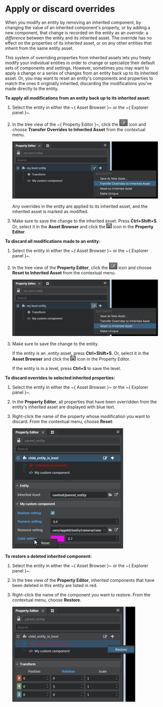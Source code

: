 # Apply or discard overrides

When you modify an entity by removing an inherited component, by changing the value of an inherited component's property, or by adding a new component, that change is recorded on the entity as an *override*: a *difference* between the entity and its inherited asset. The override has no effect on the properties of its inherited asset, or on any other entities that inherit from the same entity asset.

This system of overriding properties from inherited assets lets you freely modify your individual entities in order to change or specialize their default sets of components and settings. However, sometimes you may want to apply a change or a series of changes from an entity back up to its inherited asset. Or, you may want to reset an entity's components and properties to match the ones it originally inherited, discarding the modifications you've made directly to the entity.

**To apply all modifications from an entity back up to its inherited asset:**

1.	Select the entity in either the ~{ Asset Browser }~ or the ~{ Explorer panel }~.

1.	In the tree view of the ~{ Property Editor }~, click the ![Edit entity](../images/icon_edit_shader.png) icon and choose **Transfer Overrides to Inherited Asset** from the contextual menu.

	![Transfer overrides](../images/entities_transfer_overrides.png)

	Any overrides in the entity are applied to its inherited asset, and the inherited asset is marked as modified.

1.	Make sure to save the change to the inherited asset. Press **Ctrl+Shift+S**. Or, select it in the **Asset Browser** and click the ![Save changes](../images/icon_property_editor_save.png) icon in the **Property Editor**.

**To discard all modifications made to an entity:**

1.	Select the entity in either the ~{ Asset Browser }~ or the ~{ Explorer panel }~.

1.	In the tree view of the **Property Editor**, click the ![Edit entity](../images/icon_edit_shader.png) icon and choose **Reset to Inherited Asset** from the contextual menu.

	![Discard overrides](../images/entities_discard_overrides.png)

1.	Make sure to save the change to the entity.

	If the entity is an *.entity* asset, press **Ctrl+Shift+S**. Or, select it in the **Asset Browser** and click the ![Save changes](../images/icon_property_editor_save.png) icon in the Property Editor.

	If the entity is in a level, press **Ctrl+S** to save the level.

**To discard overrides to selected inherited properties:**

1.	Select the entity in either the ~{ Asset Browser }~ or the ~{ Explorer panel }~.

1.	In the **Property Editor**, all properties that have been overridden from the entity's inherited asset are displayed with blue text.

1.	Right-click the name of the property whose modification you want to discard. From the contextual menu, choose **Reset**:

	![Reset modified property value](../images/entities_discard_property_override.png)

**To restore a deleted inherited component:**

1.	Select the entity in either the ~{ Asset Browser }~ or the ~{ Explorer panel }~.

1.	In the tree view of the **Property Editor**, inherited components that have been deleted in this entity are listed in red.

1.	Right-click the name of the component you want to restore. From the contextual menu, choose **Restore**.

	![Restore inherited component](../images/entities_restore_deleted_component.png)
